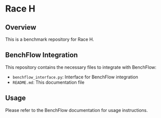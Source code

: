 # Race H

## Overview

This is a benchmark repository for Race H.

## BenchFlow Integration

This repository contains the necessary files to integrate with BenchFlow:

- `benchflow_interface.py`: Interface for BenchFlow integration
- `README.md`: This documentation file

## Usage

Please refer to the BenchFlow documentation for usage instructions.
